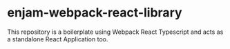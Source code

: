 # enjam-webpack-react-library
This repository is a boilerplate using Webpack React Typescript and acts as a standalone React Application too.
